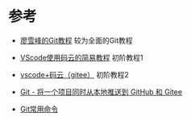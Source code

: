 # 参考


* [廖雪峰的Git教程](https://www.liaoxuefeng.com/wiki/896043488029600) 较为全面的Git教程


* [VScode使用码云的简易教程](https://blog.csdn.net/weixin_46571373/article/details/107525877) 初阶教程1
* [vscode+码云（gitee）](https://zhuanlan.zhihu.com/p/428697175) 初阶教程2
  

* [Git - 将一个项目同时从本地推送到 GitHub 和 Gitee](https://www.cnblogs.com/poloyy/p/12215199.html)
* [Git常用命令](https://www.runoob.com/note/56524)